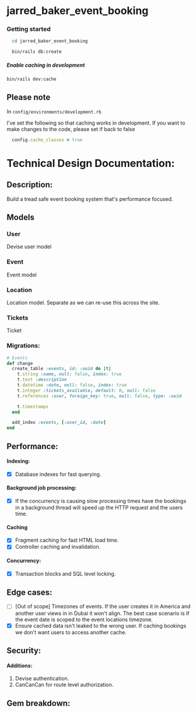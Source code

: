 # jarred_baker_event_booking

### Getting started

```bash
  cd jarred_baker_event_booking
```
```bash
  bin/rails db:create
```

##### Enable caching in development
```bash
bin/rails dev:cache
```

## Please note

In `config/environments/development.rb`

I've set the following so that caching works in development. If you want to make changes to the code, please set if back to false

```ruby
  config.cache_classes = true
```

# Technical Design Documentation: 

## Description:

Build a tread safe event booking system that's performance focused.

## Models

### User
Devise user model

### Event
Event model

### Location
Location model. Separate as we can re-use this across the site.

### Tickets
Ticket

### Migrations:
```ruby
# Events
def change
  create_table :events, id: :uuid do |t|
    t.string :name, null: false, index: true
    t.text :description
    t.datetime :date, null: false, index: true
    t.integer :tickets_available, default: 0, null: false
    t.references :user, foreign_key: true, null: false, type: :uuid

    t.timestamps
  end

  add_index :events, [:user_id, :date]
end
```


## Performance: 
#### Indexing: 
- [x] Database indexes for fast querying.

#### Background job processing: 
- [x] If the concurrency is causing slow processing times have the bookings in a background thread will speed up the HTTP request and the users time. 

#### Caching
- [x] Fragment caching for fast HTML load time. 
- [x] Controller caching and invalidation.

#### Concurrency:
- [x] Transaction blocks and SQL level locking.

## Edge cases:
- [ ] [Out of scope] Timezones of events. If the user creates it in America and another user views in in Dubai it won't align. The best case scenario is if the event date is scoped to the event locations timezone. 
- [x] Ensure cached data isn't leaked to the wrong user. If caching bookings we don't want users to access another cache.  

## Security:
#### Additions: 
1. Devise authentication. 
2. CanCanCan for route level authorization.

## Gem breakdown:

